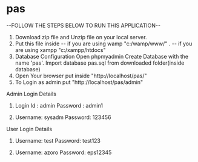 # pas

--FOLLOW THE STEPS BELOW TO RUN THIS APPLICATION--

1. Download zip file and Unzip file on your local server.
2. Put this file inside 
	-- if you are using wamp "c:/wamp/www/" .
	-- if you are using xampp "c:/xampp/htdocs"
3. Database Configuration
Open phpmyadmin
Create Database with the name 'pas'.
Import database pas.sql from downloaded folder(inside database)
4. Open Your browser put inside "http://localhost/pas/"
5. To Login as admin put "http://localhost/pas/admin"


Admin Login Details
1. Login Id : admin
   Password : admin1

2. Username: sysadm
   Password: 123456

User Login Details
1. Username: test
   Password: test123

2. Username: azoro
   Password: eps12345



